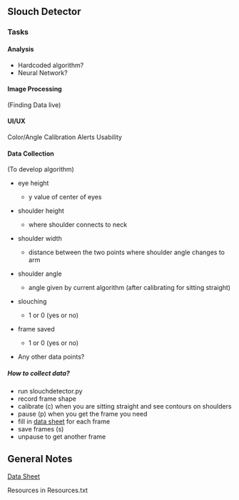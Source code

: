 [comment]: <> (View In Markdown for best experience)
[comment]: <> (Install markdown-preview package for Atom)

## Slouch Detector

### Tasks

#### Analysis
- Hardcoded algorithm?
- Neural Network?

#### Image Processing
(Finding Data live)

#### UI/UX
Color/Angle Calibration
Alerts
Usability

#### Data Collection
(To develop algorithm)
- eye height
  - y value of center of eyes
- shoulder height
  - where shoulder connects to neck
- shoulder width
  - distance between the two points where shoulder angle changes to arm
- shoulder angle
  - angle given by current algorithm (after calibrating for sitting straight)
- slouching
  - 1 or 0 (yes or no)
- frame saved
  - 1 or 0 (yes or no)
  
- Any other data points?

##### How to collect data?
- run slouchdetector.py
- record frame shape
- calibrate (c) when you are sitting straight and see contours on shoulders
- pause (p) when you get the frame you need
- fill in [data sheet](https://docs.google.com/spreadsheets/d/1_Tx8jwl0R3LQXzvPiA0F6oislBNPiM2SeQxS4PeEdRE/edit?usp=sharing) for each frame
- save frames (s)
- unpause to get another frame


## General Notes
[Data Sheet](https://docs.google.com/spreadsheets/d/1_Tx8jwl0R3LQXzvPiA0F6oislBNPiM2SeQxS4PeEdRE/edit?usp=sharing)

Resources in Resources.txt
